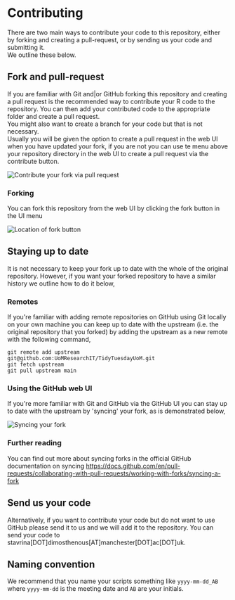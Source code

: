 # Contributing

There are two main ways to contribute your code to this repository, either by forking and creating a pull-request, or by sending us your code and submitting it.  
We outline these below.

## Fork and pull-request

If you are familiar with Git and\|or GitHub forking this repository and creating a pull request is the recommended way to contribute your R code to the repository. You can then add your contributed code to the appropriate folder and create a pull request.  
You might also want to create a branch for your code but that is not necessary.  
Usually you will be given the option to create a pull request in the web UI when you have updated your fork, if you are not you can use te menu above your repository directory in the web UI to create a pull request via the contribute button.

![Contribute your fork via pull request](images/contribute_pr.png)

### Forking

You can fork this repository from the web UI by clicking the fork button in the UI menu

![Location of fork button](images/fork_repo_button.png)

## Staying up to date

It is not necessary to keep your fork up to date with the whole of the original repository. However, if you want your forked repository to have a similar history we outline how to do it below,

### Remotes

If you're familiar with adding remote repositories on GitHub using Git locally on your own machine you can keep up to date with the upstream (i.e. the original repository that you forked) by adding the upstream as a new remote with the following command,

```{git}
git remote add upstream git@github.com:UoMResearchIT/TidyTuesdayUoM.git
git fetch upstream
git pull upstream main
```

### Using the GitHub web UI

If you're more familiar with Git and GitHub via the GitHub UI you can stay up to date with the upstream by 'syncing' your fork, as is demonstrated below,

![Syncing your fork](images/sync_fork_web_ui.png)

### Further reading

You can find out more about syncing forks in the official GitHub documentation on syncing https://docs.github.com/en/pull-requests/collaborating-with-pull-requests/working-with-forks/syncing-a-fork

## Send us your code

Alternatively, if you want to contribute your code but do not want to use GitHub please send it to us and we will add it to the repository. You can send your code to stavrina[DOT]dimosthenous[AT]manchester[DOT]ac[DOT]uk.

## Naming convention

We recommend that you name your scripts something like `yyyy-mm-dd_AB` where `yyyy-mm-dd` is the meeting date and `AB` are your initials.
